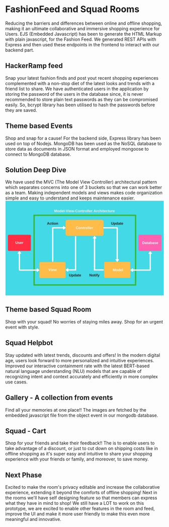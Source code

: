 # FashionFeed and Squad Rooms
Reducing the barriers and differences between online and offline shopping, making it an ultimate collaborative and  immersive shopping experience for Users. 
EJS (Embedded Javascript) has been to generate the HTML Markup with plain javascript, for the Fashion Feed.
We generated REST APIs with Express and then used these endpoints in the frontend to interact with our backend part.


## HackerRamp feed 
Snap your latest fashion finds and post yout recent shopping experiences complemented with a non-stop diet of the latest looks and trends with a friend list to share. We have authenticated users in the application by storing the password of the users in the database since, it is never recommended to store plain text passwords as they can be compromised easily. So, bcrypt library has been utilised to hash the passwords before they are saved.

## Theme based Events
Shop and snap for a cause! For the backend side, Express library has been used on top of Nodejs. MongoDB has been used as the NoSQL database to store data as documents in JSON format and  employed mongoose to connect to MongoDB database.

## Solution Deep Dive
We have used the MVC (The Model View Controller) architectural pattern which separates concerns into one of 3 buckets so that we can work better as a team. Making independent models and views makes code organization simple and easy to understand and keeps maintenance easier.
![](ImagesReadme/MVC.png)

## Theme based Squad Room
Shop with your squad! No worries of staying miles away. Shop for an urgent event with style.

## Squad Helpbot 
Stay updated with latest trends, discounts and offers! In the modern digital age, users look forward to more personalized and intuitive experiences. Improved our interactive containment rate with the latest BERT-based natural language understanding (NLU) models that are capable of recognizing intent and context accurately and efficiently in more complex use cases.


## Gallery - A collection from events 
Find all your memories at one place!! The images are fetched by the embedded javascript file from the object event in our mongodb database. 


## Squad - Cart 
Shop for your friends and take their feedback!! The is to enable users to take advantage of a discount, or just to cut down on shipping costs  like in offline shopping as it's super easy and intuitive to share your shopping experience with your friends or family, and moreover, to save money. 

## Next Phase
Excited to make the room's privacy editable and increase the collaborative experience, extending it beyond the comforts of offline shopping!
Next in the rooms we'll have self designing feature so that members can express what they have in mind to shop!
We still have a LOT to work on this prototype, we are excited to enable other features in the room and feed, improve the UI and make it more user friendly to make this even more meaningful and innovative. 

